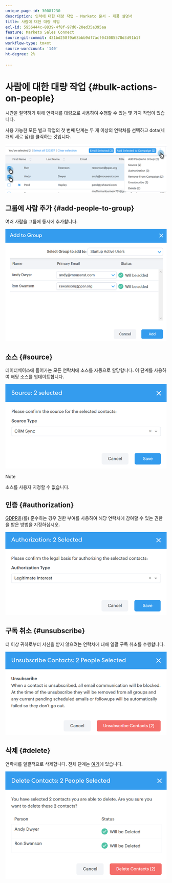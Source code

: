 ```yaml
---
unique-page-id: 30081230
description: 인력에 대한 대량 작업 - Marketo 문서 - 제품 설명서
title: 사람에 대한 대량 작업
exl-id: 5956444c-8839-4f8f-97d0-20ed35a395aa
feature: Marketo Sales Connect
source-git-commit: 431bd258f9a68bbb9df7acf043085578d3d91b1f
workflow-type: tm+mt
source-wordcount: '140'
ht-degree: 2%

---
```


# 사람에 대한 대량 작업 {#bulk-actions-on-people}

시간을 절약하기 위해 연락처를 대량으로 사용하여 수행할 수 있는 몇 가지 작업이 있습니다.

사용 가능한 모든 벌크 작업의 첫 번째 단계는 두 개 이상의 연락처를 선택하고 dota(세 개의 세로 점)를 클릭하는 것입니다.

![](assets/one-3.png)

## 그룹에 사람 추가 {#add-people-to-group}

여러 사람을 그룹에 동시에 추가합니다.

![](assets/add-to-group.png)

## 소스 {#source}

데이터베이스에 들어가는 모든 연락처에 소스를 자동으로 할당합니다. 이 단계를 사용하여 해당 소스를 업데이트합니다.

![](assets/source.png)

>[!NOTE]
>
>소스를 사용자 지정할 수 없습니다.

## 인증 {#authorization}

[GDPR](https://eugdpr.org/)을(를) 준수하는 경우 권한 부여를 사용하여 해당 연락처에 참여할 수 있는 권한을 받은 방법을 지정하십시오.

![](assets/authorization.png)

## 구독 취소 {#unsubscribe}

더 이상 귀하로부터 서신을 받지 않으려는 연락처에 대해 일괄 구독 취소를 수행합니다.

![](assets/unsubscribe.png)

## 삭제 {#delete}

연락처를 일괄적으로 삭제합니다. 전체 단계는 [여기](/help/marketo/product-docs/marketo-sales-connect/people/managing-contacts/creating-and-deleting-contacts.md)에 있습니다.

![](assets/delete.png)
